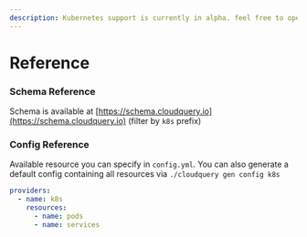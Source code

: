 ```yaml
---
description: Kubernetes support is currently in alpha. feel free to open Issues at GitHub.
---
```


# Reference

### Schema Reference

Schema is available at [https://schema.cloudquery.io](https://schema.cloudquery.io) \(filter by `k8s` prefix\) 

### Config Reference

Available resource you can specify in `config.yml`. You can also generate a default config containing all resources via `./cloudquery gen config k8s`

```yaml
providers:
  - name: k8s
    resources:
      - name: pods
      - name: services
```

